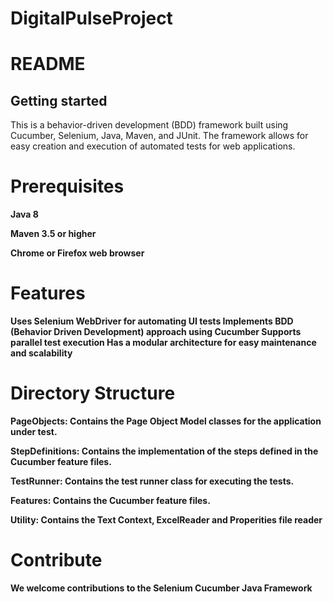 # DigitalPulseProject

# README

## Getting started

This is a behavior-driven development (BDD) framework built using Cucumber, Selenium, Java, Maven, and JUnit. The framework allows for easy creation and execution of automated tests for web applications.

# Prerequisites

<b>Java 8 

<b>Maven 3.5 or higher

<b>Chrome or Firefox web browser

# Features

Uses Selenium WebDriver for automating UI tests
Implements BDD (Behavior Driven Development) approach using Cucumber
Supports parallel test execution
Has a modular architecture for easy maintenance and scalability

# Directory Structure

<b>PageObjects:</b> Contains the Page Object Model classes for the application under test.

<b>StepDefinitions:</b>  Contains the implementation of the steps defined in the Cucumber feature files.

<b>TestRunner:</b>  Contains the test runner class for executing the tests.

<b>Features:</b>  Contains the Cucumber feature files.

<b>Utility:</b> Contains the Text Context, ExcelReader and Properities file reader

# Contribute

We welcome contributions to the Selenium Cucumber Java Framework


